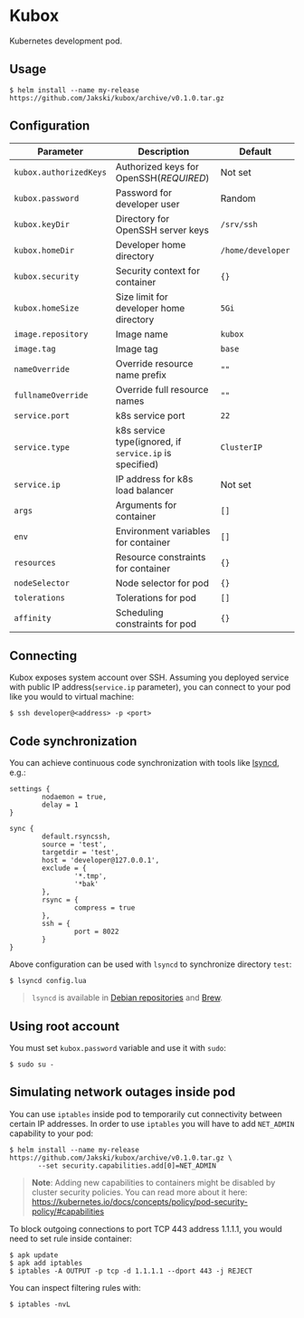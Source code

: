# Kubox

Kubernetes development pod.

## Usage

```
$ helm install --name my-release https://github.com/Jakski/kubox/archive/v0.1.0.tar.gz
```

## Configuration

| Parameter              | Description                                             | Default           |
| ---------              | -----------                                             | -------           |
| `kubox.authorizedKeys` | Authorized keys for OpenSSH(*REQUIRED*)                 | Not set           |
| `kubox.password`       | Password for developer user                             | Random            |
| `kubox.keyDir`         | Directory for OpenSSH server keys                       | `/srv/ssh`        |
| `kubox.homeDir`        | Developer home directory                                | `/home/developer` |
| `kubox.security`       | Security context for container                          | `{}`              |
| `kubox.homeSize`       | Size limit for developer home directory                 | `5Gi`             |
| `image.repository`     | Image name                                              | `kubox`           |
| `image.tag`            | Image tag                                               | `base`            |
| `nameOverride`         | Override resource name prefix                           | `""`              |
| `fullnameOverride`     | Override full resource names                            | `""`              |
| `service.port`         | k8s service port                                        | `22`              |
| `service.type`         | k8s service type(ignored, if `service.ip` is specified) | `ClusterIP`       |
| `service.ip`           | IP address for k8s load balancer                        | Not set           |
| `args`                 | Arguments for container                                 | `[]`              |
| `env`                  | Environment variables for container                     | `[]`              |
| `resources`            | Resource constraints for container                      | `{}`              |
| `nodeSelector`         | Node selector for pod                                   | `{}`              |
| `tolerations`          | Tolerations for pod                                     | `[]`              |
| `affinity`             | Scheduling constraints for pod                          | `{}`              |

## Connecting

Kubox exposes system account over SSH. Assuming you deployed service with public
IP address(`service.ip` parameter), you can connect to your pod like you would
to virtual machine:

```
$ ssh developer@<address> -p <port>
```

## Code synchronization

You can achieve continuous code synchronization with tools like
[lsyncd](https://axkibe.github.io/lsyncd/), e.g.:

```
settings {
        nodaemon = true,
        delay = 1
}

sync {
        default.rsyncssh,
        source = 'test',
        targetdir = 'test',
        host = 'developer@127.0.0.1',
        exclude = {
                '*.tmp',
                '*bak'
        },
        rsync = {
                compress = true
        },
        ssh = {
                port = 8022
        }
}
```

Above configuration can be used with `lsyncd` to synchronize directory `test`:

```
$ lsyncd config.lua
```

> `lsyncd` is available in
> [Debian repositories](https://packages.debian.org/stretch/lsyncd) and
> [Brew](https://formulae.brew.sh/formula/lsyncd).

## Using root account

You must set `kubox.password` variable and use it with `sudo`:

```
$ sudo su -
```

## Simulating network outages inside pod

You can use `iptables` inside pod to temporarily cut connectivity between
certain IP addresses. In order to use `iptables` you will have to add
`NET_ADMIN` capability to your pod:

```
$ helm install --name my-release https://github.com/Jakski/kubox/archive/v0.1.0.tar.gz \
       --set security.capabilities.add[0]=NET_ADMIN
```

> **Note**: Adding new capabilities to containers might be disabled by cluster
> security policies. You can read more about it here:
> https://kubernetes.io/docs/concepts/policy/pod-security-policy/#capabilities

To block outgoing connections to port TCP 443 address 1.1.1.1, you would need to
set rule inside container:

```
$ apk update
$ apk add iptables
$ iptables -A OUTPUT -p tcp -d 1.1.1.1 --dport 443 -j REJECT
```

You can inspect filtering rules with:

```
$ iptables -nvL
```

